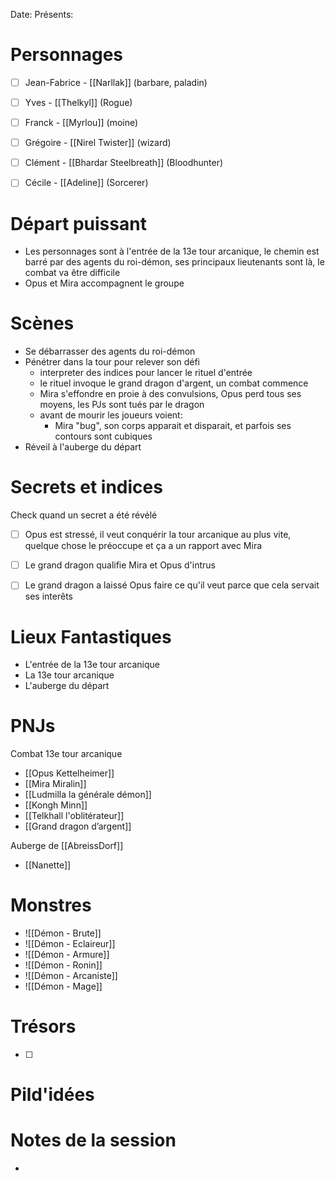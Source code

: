 Date: 
Présents: 


# Personnages
- [ ]  Jean-Fabrice -  [[Narllak]] (barbare, paladin)
- [ ] Yves - [[Thelkyl]] (Rogue)
- [ ] Franck - [[Myrlou]] (moine)
- [ ] Grégoire - [[Nirel Twister]] (wizard)
- [ ] Clément - [[Bhardar Steelbreath]] (Bloodhunter)
- [ ] Cécile - [[Adeline]] (Sorcerer)


# Départ puissant
- Les personnages sont à l'entrée de la 13e tour arcanique, le chemin est barré par des agents du roi-démon, ses principaux lieutenants sont là, le combat va être difficile
- Opus et Mira accompagnent le groupe

# Scènes
- Se débarrasser des agents du roi-démon
- Pénétrer dans la tour pour relever son défi
	- interpreter des indices pour lancer le rituel d'entrée
	- le rituel invoque le grand dragon d'argent, un combat commence
	- Mira s'effondre en proie à des convulsions, Opus perd tous ses moyens, les PJs sont tués par le dragon
	- avant de mourir les joueurs voient:
		- Mira "bug", son corps apparait et disparait, et parfois ses contours sont cubiques
- Réveil à l'auberge du départ

# Secrets et indices
Check quand un secret a été révélé
- [ ] Opus est stressé, il veut conquérir la tour arcanique au plus vite, quelque chose le préoccupe et ça a un rapport avec Mira
- [ ] Le grand dragon qualifie Mira et Opus d'intrus
- [ ] Le grand dragon a laissé Opus faire ce qu'il veut parce que cela servait ses interêts



# Lieux Fantastiques
- L'entrée de la 13e tour arcanique
- La 13e tour arcanique
- L'auberge du départ

# PNJs
Combat 13e tour arcanique
- [[Opus Kettelheimer]]
- [[Mira Miralin]]
- [[Ludmilla la générale démon]]
- [[Kongh Minn]]
- [[Telkhall l'oblitérateur]]
- [[Grand dragon d’argent]]

Auberge de [[AbreissDorf]]
* [[Nanette]]

# Monstres
- ![[Démon - Brute]]
- ![[Démon - Eclaireur]]
- ![[Démon - Armure]]
- ![[Démon - Ronin]]
- ![[Démon - Arcaniste]]
- ![[Démon - Mage]]

# Trésors
- [ ]


# Pild'idées
> 

# Notes de la session
- 

